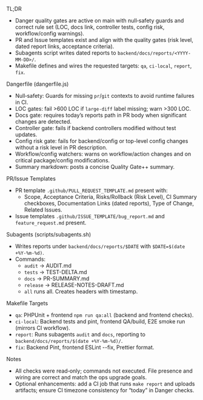 TL;DR
- Danger quality gates are active on main with null‑safety guards and correct rule set (LOC, docs link, controller tests, config risk, workflow/config warnings).
- PR and Issue templates exist and align with the quality gates (risk level, dated report links, acceptance criteria).
- Subagents script writes dated reports to `backend/docs/reports/<YYYY-MM-DD>/`.
- Makefile defines and wires the requested targets: `qa`, `ci-local`, `report`, `fix`.

Dangerfile (dangerfile.js)
- Null‑safety: Guards for missing `pr`/`git` contexts to avoid runtime failures in CI.
- LOC gates: fail >600 LOC if `large-diff` label missing; warn >300 LOC.
- Docs gate: requires today’s reports path in PR body when significant changes are detected.
- Controller gate: fails if backend controllers modified without test updates.
- Config risk gate: fails for backend/config or top-level config changes without a risk level in PR description.
- Workflow/config watchers: warns on workflow/action changes and on critical package/config modifications.
- Summary markdown: posts a concise Quality Gate++ summary.

PR/Issue Templates
- PR template `.github/PULL_REQUEST_TEMPLATE.md` present with:
  - Scope, Acceptance Criteria, Risks/Rollback (Risk Level), CI Summary checkboxes, Documentation Links (dated reports), Type of Change, Related Issues.
- Issue templates `.github/ISSUE_TEMPLATE/bug_report.md` and `feature_request.md` present.

Subagents (scripts/subagents.sh)
- Writes reports under `backend/docs/reports/$DATE` with `$DATE=$(date +%Y-%m-%d)`.
- Commands:
  - `audit` → AUDIT.md
  - `tests` → TEST-DELTA.md
  - `docs` → PR-SUMMARY.md
  - `release` → RELEASE-NOTES-DRAFT.md
  - `all` runs all. Creates headers with timestamp.

Makefile Targets
- `qa`: PHPUnit + frontend `npm run qa:all` (backend and frontend checks).
- `ci-local`: Backend tests and pint, frontend QA/build, E2E smoke run (mirrors CI workflow).
- `report`: Runs subagents `audit` and `docs`, reporting to `backend/docs/reports/$(date +%Y-%m-%d)/`.
- `fix`: Backend Pint, frontend ESLint --fix, Prettier format.

Notes
- All checks were read‑only; commands not executed. File presence and wiring are correct and match the ops upgrade goals.
- Optional enhancements: add a CI job that runs `make report` and uploads artifacts; ensure CI timezone consistency for “today” in Danger checks.

